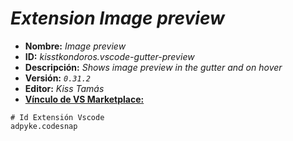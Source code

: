 <!-- Autor: Daniel Benjamin Perez Morales -->
<!-- GitHub: https://github.com/DanielPerezMoralesDev13 -->
<!-- Correo electrónico: danielperezdev@proton.me -->

# ***Extension Image preview***

- **Nombre:** *Image preview*
- **ID:** *kisstkondoros.vscode-gutter-preview*
- **Descripción:** *Shows image preview in the gutter and on hover*
- **Versión:** *`0.31.2`*
- **Editor:** *Kiss Tamás*
- **[Vínculo de VS Marketplace:](https://marketplace.visualstudio.com/items?itemName=kisstkondoros.vscode-gutter-preview "https://marketplace.visualstudio.com/items?itemName=kisstkondoros.vscode-gutter-preview")**

```plaintext
# Id Extensión Vscode
adpyke.codesnap
```

